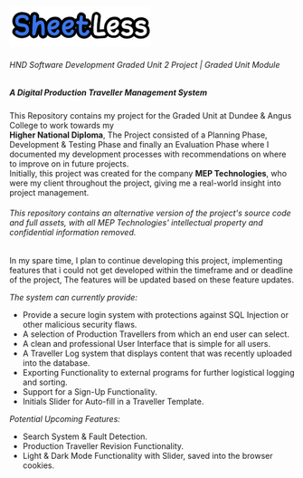 ![Logo](https://raw.githubusercontent.com/connleyfarquhar/SheetLess/main/Logo%20Concepts/DTS.png)                  
###### HND Software Development Graded Unit 2 Project | Graded Unit Module
##### A Digital Production Traveller Management System     
      
This Repository contains my project for the Graded Unit at Dundee & Angus College to work towards my        
**Higher National Diploma**, The Project consisted of a Planning Phase, Development & Testing Phase and finally an Evaluation Phase where I documented my development processes with recommendations on where to improve on in future projects.        
Initially, this project was created for the company **MEP Technologies**, who were my client throughout the project, giving me a real-world insight into project management.     
        
###### *This repository contains an alternative version of the project's source code and full assets, with all MEP Technologies' intellectual property and confidential information removed.*     

In my spare time, I plan to continue developing this project, implementing features that i could not get developed within the timeframe and or deadline of the project, The features will be updated based on these feature updates.     
          
*The system can currently provide:*
- Provide a secure login system with protections against SQL Injection or other malicious security flaws.
- A selection of Production Travellers from which an end user can select.
- A clean and professional User Interface that is simple for all users.
- A Traveller Log system that displays content that was recently uploaded into the database.
- Exporting Functionality to external programs for further logistical logging and sorting.
- Support for a Sign-Up Functionality.
- Initials Slider for Auto-fill in a Traveller Template.
          
*Potential Upcoming Features:*
- Search System & Fault Detection.
- Production Traveller Revision Functionality.
- Light & Dark Mode Functionality with Slider, saved into the browser cookies.
